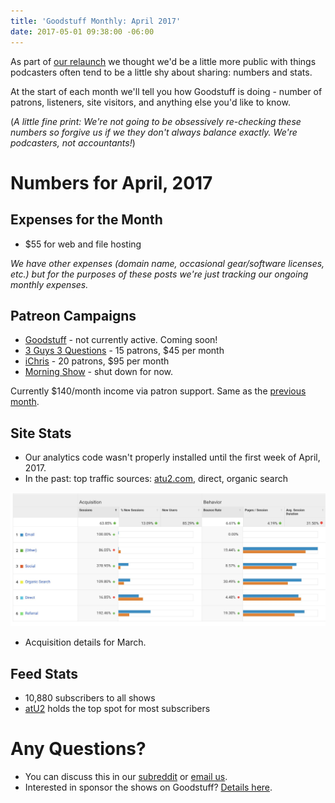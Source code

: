 ```yaml
---
title: 'Goodstuff Monthly: April 2017'
date: 2017-05-01 09:38:00 -06:00
---
```


As part of [our relaunch](https://goodstuff.fm/2017/03/11/goodstuff-v3/) we thought we'd be a little more public with things podcasters often tend to be a little shy about sharing: numbers and stats.

At the start of each month we'll tell you how Goodstuff is doing - number of patrons, listeners, site visitors, and anything else you'd like to know.

(*A little fine print: We're not going to be obsessively re-checking these numbers so forgive us if we they don't always balance exactly. We're podcasters, not accountants!*)

# Numbers for April, 2017

## Expenses for the Month
* $55 for web and file hosting

*We have other expenses (domain name, occasional gear/software licenses, etc.) but for the purposes of these posts we're just tracking our ongoing monthly expenses.*

## Patreon Campaigns
* [Goodstuff](https://www.patreon.com/goodstuff) - not currently active. Coming soon!
* [3 Guys 3 Questions](https://www.patreon.com/3g3q) - 15 patrons, $45 per month
* [iChris](https://www.patreon.com/ichris) - 20 patrons, $95 per month
* [Morning Show](https://www.patreon.com/morningshow) - shut down for now.

Currently $140/month income via patron support. Same as the [previous month](https://goodstuff.fm/2017/04/07/goodstuff-monthly-march-2017/).

## Site Stats
* Our analytics code wasn't properly installed until the first week of April, 2017.
* In the past: top traffic sources: [atu2.com](http://atu2.com), direct, organic search

![Analytics 2017-04.jpg](/uploads/Analytics%202017-04.jpg)

* Acquisition details for March.

## Feed Stats
* 10,880 subscribers to all shows
* [atU2](/atu2/) holds the top spot for most subscribers

# Any Questions?

* You can discuss this in our [subreddit](#) or <a href="mailto:contact@goodstuff.fm">email us</a>.
* Interested in sponsor the shows on Goodstuff? [Details here](https://goodstuff.fm/advertise/).